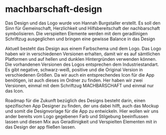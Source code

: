 # machbarschaft-design

Das Design und das Logo wurde von Hannah Burgstaller erstellt. Es soll den Sinn für Gemeinschaft, Herzlichkeit und Hilfsbereitschaft der nachbarschaft symbolisieren.
Die verspielten Elemente werden mit dem geradlinigen Schriftzug ausgeglichen und bringen eine gewisse Balance in das Design

Aktuell besteht das Design aus einem Farbschema und dem Logo. Das Logo haben wir in verschiedenen Versionen erhalten, damit wir es auf sämtlichen Platformen und auf hellen und dunklen Hintergründen verwenden können. 
Die vorhandenen Versionen des Logos entsprechen dem Industriestandart. Es gibt negative, schwarz-weiß, positive und die Original Version in verschiedenen Größen.
Da wir auch ein entsprechendes Icon für die App benötigen, ist auch dieses im Ordner zu finden. Her haben wir zwei Versionen, einmal mit dem Schriftzug MACHBARSCHAFT und einmal nur das Icon.

Roadmap für die Zukunft bezüglich des Designs besteht darin, einen spezifischen App Designer zu finden, der uns dabei hilft, auch das Mockup und somit die Designvorlage für die App zu entwickeln. Hier wollen wir uns ander bereits vom Logo gegebenen Farb und Stilgebung beeinflussen lassen und diesen Mix aus Geradlinigkeit und Verspielten Elementen mit in das Design der app fließen lassen. 
